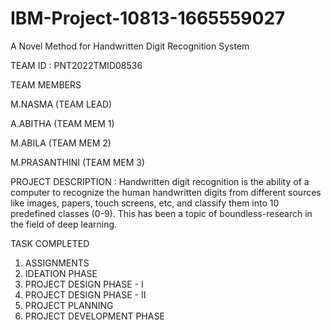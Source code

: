# IBM-Project-10813-1665559027
A Novel Method for Handwritten Digit Recognition System

TEAM ID : PNT2022TMID08536

TEAM MEMBERS

M.NASMA (TEAM LEAD)

A.ABITHA (TEAM MEM 1)

M.ABILA (TEAM MEM 2)

M.PRASANTHINI (TEAM MEM 3)

PROJECT DESCRIPTION :
              Handwritten digit recognition is the ability of a computer to recognize the human handwritten digits from different sources like images, papers, touch screens, etc, and classify them into 10 predefined classes (0-9). This has been a topic of boundless-research in the field of deep learning.
              
TASK COMPLETED

1. ASSIGNMENTS 
2. IDEATION PHASE
3. PROJECT DESIGN PHASE - I
4. PROJECT DESIGN PHASE - II
5. PROJECT PLANNING
6. PROJECT DEVELOPMENT PHASE
